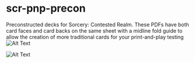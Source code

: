 # scr-pnp-precon
Preconstructed decks for Sorcery: Contested Realm. These PDFs have both card faces and card backs on the same sheet with a midline fold guide to allow the creation of more traditional cards for your print-and-play testing
![Alt Text](_pages.gif)  

![Alt Text](_process.gif)
